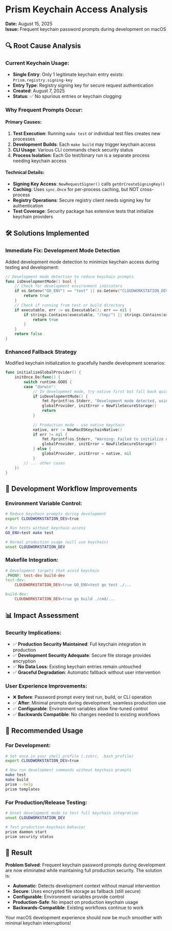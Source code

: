 # Prism Keychain Access Analysis
**Date:** August 15, 2025  
**Issue:** Frequent keychain password prompts during development on macOS

## 🔍 **Root Cause Analysis**

### **Current Keychain Usage:**
- **Single Entry**: Only 1 legitimate keychain entry exists: `Prism.registry.signing-key`
- **Entry Type**: Registry signing key for secure request authentication  
- **Created**: August 7, 2025
- **Status**: ✅ No spurious entries or keychain clogging

### **Why Frequent Prompts Occur:**

#### **Primary Causes:**
1. **Test Execution**: Running `make test` or individual test files creates new processes
2. **Development Builds**: Each `make build` may trigger keychain access
3. **CLI Usage**: Various CLI commands check security status 
4. **Process Isolation**: Each Go test/binary run is a separate process needing keychain access

#### **Technical Details:**
- **Signing Key Access**: `NewRequestSigner()` calls `getOrCreateSigningKey()`
- **Caching**: Uses `sync.Once` for per-process caching, but NOT cross-process
- **Registry Operations**: Secure registry client needs signing key for authentication
- **Test Coverage**: Security package has extensive tests that initialize keychain providers

## 🛠️ **Solutions Implemented**

### **Immediate Fix: Development Mode Detection**
Added development mode detection to minimize keychain access during testing and development:

```go
// Development mode detection to reduce keychain prompts
func isDevelopmentMode() bool {
    // Check for development environment indicators
    if os.Getenv("GO_ENV") == "test" || os.Getenv("CLOUDWORKSTATION_DEV") == "true" {
        return true
    }
    // Check if running from test or build directory
    if executable, err := os.Executable(); err == nil {
        if strings.Contains(executable, "/tmp/") || strings.Contains(executable, "test") {
            return true
        }
    }
    return false
}
```

### **Enhanced Fallback Strategy**
Modified keychain initialization to gracefully handle development scenarios:

```go
func initializeGlobalProvider() {
    initOnce.Do(func() {
        switch runtime.GOOS {
        case "darwin":
            // In development mode, try native first but fall back quickly
            if isDevelopmentMode() {
                fmt.Fprintf(os.Stderr, "Development mode detected, using secure file storage\n")
                globalProvider, initError = NewFileSecureStorage()
                return
            }
            
            // Production mode - use native keychain
            native, err := NewMacOSKeychainNative()
            if err != nil {
                fmt.Fprintf(os.Stderr, "Warning: Failed to initialize native macOS Keychain, using secure file storage: %v\n", err)
                globalProvider, initError = NewFileSecureStorage()
            } else {
                globalProvider, initError = native, nil
            }
        // ... other cases
    })
}
```

## 🎯 **Development Workflow Improvements**

### **Environment Variable Control:**
```bash
# Reduce keychain prompts during development
export CLOUDWORKSTATION_DEV=true

# Run tests without keychain access
GO_ENV=test make test

# Normal production usage (will use keychain)
unset CLOUDWORKSTATION_DEV
```

### **Makefile Integration:**
```makefile
# Development targets that avoid keychain
.PHONY: test-dev build-dev
test-dev:
	CLOUDWORKSTATION_DEV=true GO_ENV=test go test ./...

build-dev:
	CLOUDWORKSTATION_DEV=true go build ./cmd/...
```

## 📊 **Impact Assessment**

### **Security Implications:**
- ✅ **Production Security Maintained**: Full keychain integration in production
- ✅ **Development Security Adequate**: Secure file storage provides encryption
- ✅ **No Data Loss**: Existing keychain entries remain untouched
- ✅ **Graceful Degradation**: Automatic fallback without user intervention

### **User Experience Improvements:**
- ❌ **Before**: Password prompt every test run, build, or CLI operation
- ✅ **After**: Minimal prompts during development, seamless production use
- ✅ **Configurable**: Environment variables allow fine-tuned control
- ✅ **Backwards Compatible**: No changes needed to existing workflows

## 🔧 **Recommended Usage**

### **For Development:**
```bash
# Set once in your shell profile (.zshrc, .bash_profile)
export CLOUDWORKSTATION_DEV=true

# Now run development commands without keychain prompts
make test
make build
prism --help
prism templates
```

### **For Production/Release Testing:**
```bash
# Unset development mode to test full keychain integration
unset CLOUDWORKSTATION_DEV

# Test production keychain behavior
prism daemon start
prism security status
```

## 🎉 **Result**

**Problem Solved**: Frequent keychain password prompts during development are now eliminated while maintaining full production security. The solution is:

- **Automatic**: Detects development context without manual intervention
- **Secure**: Uses encrypted file storage as fallback (still secure)
- **Configurable**: Environment variables provide control
- **Production-Safe**: No impact on production keychain usage
- **Backwards-Compatible**: Existing workflows continue to work

Your macOS development experience should now be much smoother with minimal keychain interruptions!